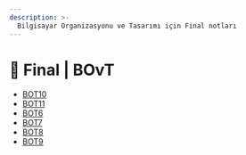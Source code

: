 ```yaml
---
description: >-
  Bilgisayar Organizasyonu ve Tasarımı için Final notları
---
```


# 📅 Final \| BOvT

<!--YPackage.YGitbookIntegration-tarafından-otomatik-oluşturulmuştur-->

- [BOT10](BOT10.pdf)
- [BOT11](BOT11.pdf)
- [BOT6](BOT6.pdf)
- [BOT7](BOT7.pdf)
- [BOT8](BOT8.pdf)
- [BOT9](BOT9.pdf)

<!--YPackage.YGitbookIntegration-tarafından-otomatik-oluşturulmuştur-->
